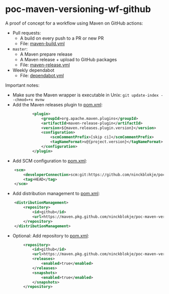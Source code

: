 # poc-maven-versioning-wf-github

A proof of concept for a workflow using Maven on GitHub actions:
- Pull requests:
  - A build on every push to a PR or new PR
  - File: [maven-build.yml](.github/workflows/maven-build.yml)
- `master`:
  - A Maven prepare release
  - A Maven release + upload to GitHub packages
  - File: [maven-release.yml](./.github/workflows/maven-release.yml)
- Weekly dependabot
  - File: [dependabot.yml](.github/dependabot.yml)

Important notes:
- Make sure the Maven wrapper is executable in Unix: `git update-index --chmod=+x mvnw`
- Add the Maven releases plugin to [pom.xml](pom.xml):

````xml
            <plugin>
				<groupId>org.apache.maven.plugins</groupId>
				<artifactId>maven-release-plugin</artifactId>
				<version>${maven.releases.plugin.version}</version>
				<configuration>
					<scmCommentPrefix>[skip ci]</scmCommentPrefix>
					<tagNameFormat>v@{project.version}</tagNameFormat>
				</configuration>
			</plugin>
````

- Add SCM configuration to [pom.xml](pom.xml):

````xml
	<scm>
		<developerConnection>scm:git:https://github.com/ninckblokje/poc-maven-versioning-wf-github</developerConnection>
		<tag>HEAD</tag>
	</scm>
````

- Add distribution management to [pom.xml](pom.xml):

````xml
	<distributionManagement>
		<repository>
			<id>github</id>
			<url>https://maven.pkg.github.com/ninckblokje/poc-maven-versioning-wf-github</url>
		</repository>
	</distributionManagement>
````

- Optional: Add repository to [pom.xml](pom.xml):

````xml
		<repository>
			<id>github</id>
			<url>https://maven.pkg.github.com/ninckblokje/poc-maven-versioning-wf-github</url>
			<releases>
				<enabled>true</enabled>
			</releases>
			<snapshots>
				<enabled>true</enabled>
			</snapshots>
		</repository>
````
